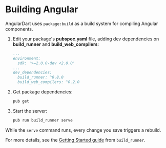 # Building Angular

AngularDart uses `package:build` as a build system for compiling Angular
components.

1.  Edit your package's **pubspec.yaml** file, adding dev dependencies on
    **build_runner** and **build_web_compilers**:

    ```yaml
    ...
    environment:
      sdk: '>=2.0.0-dev <2.0.0'
    ...
    dev_dependencies:
      build_runner: ^0.8.0
      build_web_compilers: ^0.2.0
    ```

2.  Get package dependencies:

    ```sh
    pub get
    ```

3.  Start the server:

    ```sh
    pub run build_runner serve
    ```

While the `serve` command runs, every change you save triggers a rebuild.

For more details, see the [Getting Started guide][getting_started] from
`build_runner`.

[getting_started]: https://github.com/dart-lang/build/blob/master/docs/getting_started.md
